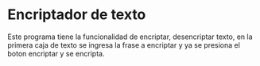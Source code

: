 <h1>Encriptador de texto</h1>
<p>Este programa tiene la funcionalidad de encriptar, desencriptar texto, en la primera caja 
  de texto se ingresa la frase a encriptar y ya se presiona el boton encriptar y se encripta.
</p>
